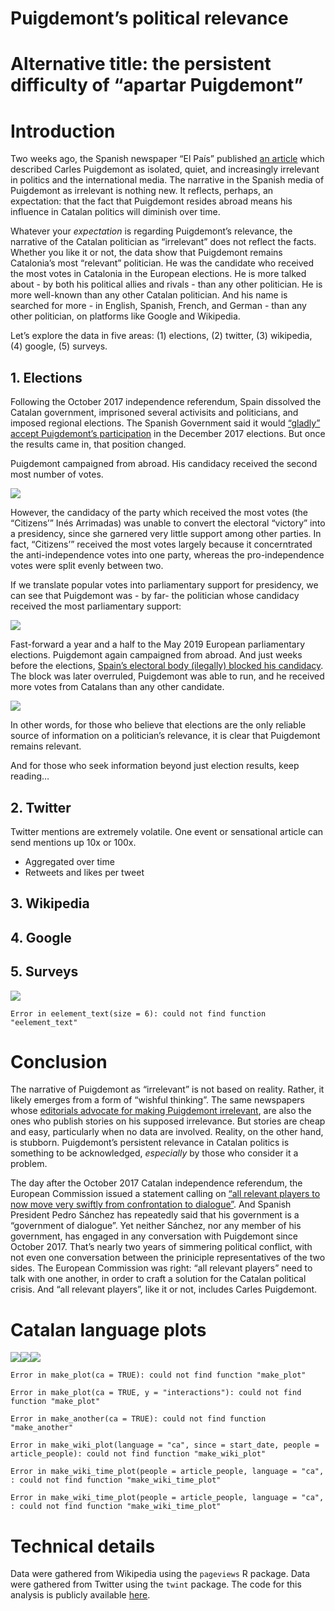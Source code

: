 Puigdemont’s political relevance
================

# Alternative title: the persistent difficulty of “apartar Puigdemont”

# Introduction

Two weeks ago, the Spanish newspaper “El País” published [an
article](https://elpais.com/politica/2019/08/06/actualidad/1565101313_277310.html)
which described Carles Puigdemont as isolated, quiet, and increasingly
irrelevant in politics and the international media. The narrative in the
Spanish media of Puigdemont as irrelevant is nothing new. It reflects,
perhaps, an expectation: that the fact that Puigdemont resides abroad
means his influence in Catalan politics will diminish over time.

Whatever your *expectation* is regarding Puigdemont’s relevance, the
narrative of the Catalan politician as “irrelevant” does not reflect the
facts. Whether you like it or not, the data show that Puigdemont remains
Catalonia’s most “relevant” politician. He was the candidate who
received the most votes in Catalonia in the European elections. He is
more talked about - by both his political allies and rivals - than any
other politician. He is more well-known than any other Catalan
politician. And his name is searched for more - in English, Spanish,
French, and German - than any other politician, on platforms like Google
and Wikipedia.

Let’s explore the data in five areas: (1) elections, (2) twitter, (3)
wikipedia, (4) google, (5) surveys.

## 1\. Elections

Following the October 2017 independence referendum, Spain dissolved the
Catalan government, imprisoned several activisits and politicians, and
imposed regional elections. The Spanish Government said it would
[“gladly” accept Puigdemont’s
participation](https://www.europapress.es/nacional/noticia-gobierno-recibiria-agrado-participacion-puigdemont-elecciones-21d-20171028184016.html)
in the December 2017 elections. But once the results came in, that
position changed.

Puigdemont campaigned from abroad. His candidacy received the second
most number of votes.

![](figures/unnamed-chunk-2-1.png)<!-- -->

However, the candidacy of the party which received the most votes (the
“Citizens’” Inés Arrimadas) was unable to convert the electoral
“victory” into a presidency, since she garnered very little support
among other parties. In fact, “Citizens’” received the most votes
largely because it concerntrated the anti-independence votes into one
party, whereas the pro-independence votes were split evenly between two.

If we translate popular votes into parliamentary support for presidency,
we can see that Puigdemont was - by far- the politician whose candidacy
received the most parliamentary support:

![](figures/unnamed-chunk-3-1.png)<!-- -->

Fast-forward a year and a half to the May 2019 European parliamentary
elections. Puigdemont again campaigned from abroad. And just weeks
before the elections, [Spain’s electoral body (ilegally) blocked his
candidacy](https://www.politico.eu/article/spanish-electoral-body-blocks-former-catalan-president-carles-puigdemont-from-running-in-eu-election/).
The block was later overruled, Puigdemont was able to run, and he
received more votes from Catalans than any other candidate.

![](figures/unnamed-chunk-4-1.png)<!-- -->

In other words, for those who believe that elections are the only
reliable source of information on a politician’s relevance, it is clear
that Puigdemont remains relevant.

And for those who seek information beyond just election results, keep
reading…

## 2\. Twitter

Twitter mentions are extremely volatile. One event or sensational
article can send mentions up 10x or 100x.

  - Aggregated over time
  - Retweets and likes per
    tweet

## 3\. Wikipedia

## 4\. Google

## 5\. Surveys

![](figures/unnamed-chunk-5-1.png)<!-- -->

    Error in eelement_text(size = 6): could not find function "eelement_text"

# Conclusion

The narrative of Puigdemont as “irrelevant” is not based on reality.
Rather, it likely emerges from a form of “wishful thinking”. The same
newspapers whose [editorials advocate for making Puigdemont
irrelevant](https://elpais.com/elpais/2019/04/10/opinion/1554917949_768729.html),
are also the ones who publish stories on his supposed irrelevance. But
stories are cheap and easy, particularly when no data are involved.
Reality, on the other hand, is stubborn. Puigdemont’s persistent
relevance in Catalan politics is something to be acknowledged,
*especially* by those who consider it a problem.

The day after the October 2017 Catalan independence referendum, the
European Commission issued a statement calling on [“all relevant players
to now move very swiftly from confrontation to
dialogue”](https://europa.eu/rapid/press-release_STATEMENT-17-3626_en.htm).
And Spanish President Pedro Sánchez has repeatedly said that his
government is a “government of dialogue”. Yet neither Sánchez, nor any
member of his government, has engaged in any conversation with
Puigdemont since October 2017. That’s nearly two years of simmering
political conflict, with not even one conversation between the
priniciple representatives of the two sides. The European Commission was
right: “all relevant players” need to talk with one another, in order to
craft a solution for the Catalan political crisis. And “all relevant
players”, like it or not, includes Carles
Puigdemont.

# Catalan language plots

![](figures/unnamed-chunk-7-1.png)<!-- -->![](figures/unnamed-chunk-7-2.png)<!-- -->![](figures/unnamed-chunk-7-3.png)<!-- -->

    Error in make_plot(ca = TRUE): could not find function "make_plot"

    Error in make_plot(ca = TRUE, y = "interactions"): could not find function "make_plot"

    Error in make_another(ca = TRUE): could not find function "make_another"

    Error in make_wiki_plot(language = "ca", since = start_date, people = article_people): could not find function "make_wiki_plot"

    Error in make_wiki_time_plot(people = article_people, language = "ca", : could not find function "make_wiki_time_plot"

    Error in make_wiki_time_plot(people = article_people, language = "ca", : could not find function "make_wiki_time_plot"

# Technical details

Data were gathered from Wikipedia using the `pageviews` R package. Data
were gathered from Twitter using the `twint` package. The code for this
analysis is publicly available
[here](https://github.com/joebrew/vilaweb/tree/master/analyses/wikipedia2).
